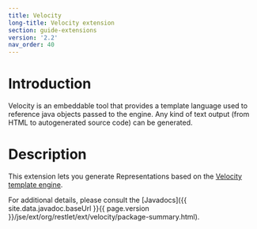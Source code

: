 ```yaml
---
title: Velocity
long-title: Velocity extension
section: guide-extensions
version: '2.2'
nav_order: 40
---
```

# Introduction

Velocity is an embeddable tool that provides a template language used to
reference java objects passed to the engine. Any kind of text output
(from HTML to autogenerated source code) can be generated.

# Description

This extension lets you generate Representations based on the [Velocity
template
engine](http://velocity.apache.org/engine/).

For additional details, please consult the
[Javadocs]({{ site.data.javadoc.baseUrl }}{{ page.version }}/jse/ext/org/restlet/ext/velocity/package-summary.html).
